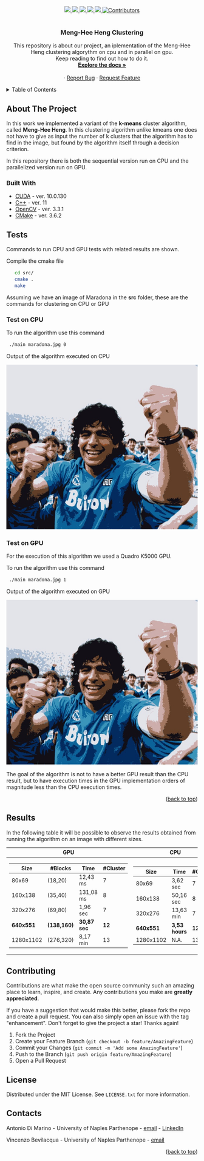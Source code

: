 <div id="top">
  
  <div align="center">
    <a href="https://wfxr.mit-license.org/2017">
        <img src="https://img.shields.io/badge/License-MIT-brightgreen.svg"/>
    </a>
    <a href="https://gcc.gnu.org/">
        <img src="https://img.shields.io/badge/C++-11-blue.svg?style=flat&logo=c%2B%2B"/>
    </a>
    <a href="https://developer.nvidia.com/cuda-downloads">
        <img src="https://img.shields.io/badge/Cuda-10.0.130-76B900?style=flat&logo=NVIDIA&logoColor=76B900">
    </a>
    <a href="https://opencv.org/">
        <img src="https://img.shields.io/badge/OpenCV-3.3.1-5C3EE8?style=flat&logo=OpenCV&logoColor=FFFFFF"/>
    </a>
    <a href="https://cmake.org/">
        <img src="https://img.shields.io/badge/CMake-3.6.2-064F8C?style=flat&logo=CMake&logoColor=FFFFFF"/>
    </a>
    <a href="https://github.com/ViBevilacqua/Meng-Hee_Heng_Clustering">
        <img src="https://img.shields.io/badge/Contributors-2-blue" alt="Contributors"/>
    </a>
  </div>
</div>

<br />
<h3 align="center">Meng-Hee Heng Clustering</h3>


  <p align="center">
    This repository is about our project, an iplementation of the Meng-Hee Heng clustering algorythm on cpu and in parallel on gpu. <br />
    Keep reading to find out how to do it. 
    <br />
    <a href="https://github.com/ViBevilacqua/Meng-Hee_Heng_Clustering"><strong>Explore the docs »</strong></a>
    <br />
    <br />
    ·
    <a href="https://github.com/ViBevilacqua/Meng-Hee_Heng_Clustering/issues">Report Bug</a>
    ·
    <a href="https://github.com/ViBevilacqua/Meng-Hee_Heng_Clustering/issues">Request Feature</a>
  </p>
</div>


<!-- TABLE OF CONTENTS -->
<details>
  <summary>Table of Contents</summary>
  <ol>
    <li>
      <a href="#about-the-project">About The Project</a>
      <ul>
        <li><a href="#built-with">Built With</a></li>
      </ul>
    </li>
    <li><a href="#tests">Tests</a></li>
    <ul>
      <li><a href="#test-on-cpu/gpu">Test on CPU/GPU</a></li>
    </ul>
    <li><a href="#results">Results</a></li>
    <li><a href="#contributing">Contributing</a></li>
    <li><a href="#license">License</a></li>
    <li><a href="#contacts">Contacts</a></li>
    <li><a href="#acknowledgments">Acknowledgments</a></li>
  </ol>
</details>

<!-- ABOUT THE PROJECT -->
## About The Project

In this work we implemented a variant of the <b>k-means</b> cluster algorithm, called <b>Meng-Hee Heng</b>. In this clustering algorithm unlike kmeans one does not have to give as input the number of k clusters that the algorithm has to find in the image, but found by the algorithm itself through a decision criterion.

In this repository there is both the sequential version run on CPU and the parallelized version run on GPU.

### Built With
* [CUDA](https://developer.nvidia.com/cuda-toolkit) - ver. 10.0.130
* [C++](https://gcc.gnu.org/) - ver. 11
* [OpenCV](https://opencv.org/) - ver. 3.3.1
* [CMake](https://cmake.org/) - ver. 3.6.2


## Tests
Commands to run CPU and GPU tests with related results are shown. 

<summary>Compile the cmake file</summary>
  
  ```sh
     cd src/
     cmake .
     make
  ```
 
 Assuming we have an image of Maradona in the **src** folder, these are the commands for clustering on CPU or GPU
 
### Test on CPU
<summary>To run the algorithm use this command</summary>

 ```sh
  ./main maradona.jpg 0
 ```
 
 Output of the algorithm executed on CPU
 
 <div align="center">
    <img src="images/MengHeeHeng_CPU_Maradona_640x551.jpg" alt="screen" >
 </div>
 
 
 
 ### Test on GPU
 
 For the execution of this algorithm we used a Quadro K5000 GPU.
 
<summary>To run the algorithm use this command</summary>

 ```sh
  ./main maradona.jpg 1
 ```

 Output of the algorithm executed on GPU
 
 <div align="center">
    <img src="images/MengHeeHeng_imp_GPU_custom_Maradona_640x551.jpg" alt="screen" >
 </div>
 
 The goal of the algorithm is not to have a better GPU result than the CPU result, but to have execution times in the GPU implementation orders of magnitude less than the CPU execution times.
 
 <p align="right">(<a href="#top">back to top</a>)</p>

## Results

In the following table it will be possible to observe the results obtained from running the algorithm on an image with different sizes.

|GPU                         |CPU                       |
|-------------------------------|-----------------------------|
|<table>  <thead>  <tr>  <th>Size</th>  <th>#Blocks</th> <th>Time</th> <th>#Cluster</th>  </tr>  </thead>  <tbody>  <tr>  <td>80x69</td>  <td>(18,20)</td>  <td>12,43 ms</td> <td>7</td></tr>   <tr> <td>160x138</td>  <td>(35,40)</td>  <td>131,08 ms</td> <td>8</td></tr>  <tr>  <td>320x276</td>  <td>(69,80)</td>  <td>1,96 sec</td> <td>7</td>  </tr> <tr> <td>**640x551**</td>  <td>**(138,160)**</td>  <td>**30,87 sec**</td> <td>**12**</td> </tr> <tr>  <td>1280x1102</td>  <td>(276,320)</td>  <td>8,17 min</td> <td>13</td></tr> </tbody>  </table> | <table>  <thead>  <tr>  <th>Size</th>  <th>Time</th> <th>#Cluster</th>  </tr>  </thead>  <tbody>  <tr>  <td>80x69</td>  <td>3,62 sec</td>  <td>7</td>  </tr>  <tr>  <td>160x138</td>  <td>50,16 sec</td>  <td>8</td>  </tr>  <tr>  <td>320x276</td>  <td>13,63 min</td>  <td>7</td></tr> <tr>  <td>**640x551**</td>  <td>**3,53 hours**</td>  <td>**12**</td></tr> <tr>  <td>1280x1102</td>  <td>N.A.</td>  <td>13</td></tr> </tbody>  </table>      |


## Contributing

Contributions are what make the open source community such an amazing place to learn, inspire, and create. Any contributions you make are **greatly appreciated**.

If you have a suggestion that would make this better, please fork the repo and create a pull request. You can also simply open an issue with the tag "enhancement".
Don't forget to give the project a star! Thanks again!

1. Fork the Project
2. Create your Feature Branch (`git checkout -b feature/AmazingFeature`)
3. Commit your Changes (`git commit -m 'Add some AmazingFeature'`)
4. Push to the Branch (`git push origin feature/AmazingFeature`)
5. Open a Pull Request

## License

Distributed under the MIT License. See `LICENSE.txt` for more information.


## Contacts

Antonio Di Marino - University of Naples Parthenope - [email](antonio.dimarino001@studenti.uniparthenope.it) - [LinkedIn](https://www.linkedin.com/in/antonio-di-marino/)

Vincenzo Bevilacqua - University of Naples Parthenope - [email](vincenzo.bevilacqua001@studenti.uniparthenope.it)

<p align="right">(<a href="#top">back to top</a>)</p>
